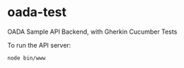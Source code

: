 oada-test
=========

OADA Sample API Backend, with Gherkin Cucumber Tests 

To run the API server:

    node bin/www
